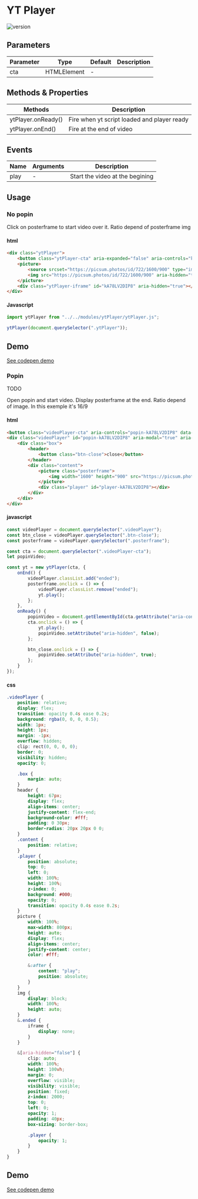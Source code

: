 # YT Player

![version](https://img.shields.io/github/manifest-json/v/Natjo/ytPlayer)

## Parameters

| Parameter | Type        | Default | Description |
| --------- | ----------- | ------- | ----------- |
| cta       | HTMLElement | -       |             |

## Methods & Properties

| Methods            | Description                                 |
| ------------------ | ------------------------------------------- |
| ytPlayer.onReady() | Fire when yt script loaded and player ready |
| ytPlayer.onEnd()   | Fire at the end of video                    |

## Events

| Name | Arguments | Description                     |
| ---- | --------- | ------------------------------- |
| play | -         | Start the video at the begining |

## Usage

### No popin

Click on posterframe to start video over it.
Ratio depend of posterframe img

#### html

```html
<div class="ytPlayer">
    <button class="ytPlayer-cta" aria-expanded="false" aria-controls="kA78LV2DIP8" aria-label="Play video">Play</button>
    <picture>
        <source srcset="https://picsum.photos/id/722/1600/900" type="image/jpg">
        <img src="https://picsum.photos/id/722/1600/900" aria-hidden="true" alt="" loading="lazy">
    </picture>
    <div class="ytPlayer-iframe" id="kA78LV2DIP8" aria-hidden="true"></div>
</div>
```

#### Javascript

```javascript
import ytPlayer from "../../modules/ytPlayer/ytPlayer.js";

ytPlayer(document.querySelector(".ytPlayer"));
```

## Demo

[See codepen demo](https://codepen.io/natjo/pen/OJpGdBY?editors=1010)

### Popin
TODO

Open popin and start video.
Display posterframe at the end.
Ratio depend of image.
In this exemple it's 16/9

#### html

```html
<button class="videoPlayer-cta" aria-controls="popin-kA78LV2DIP8" data-video-id="kA78LV2DIP8">open</button>
<div class="videoPlayer" id="popin-kA78LV2DIP8" aria-modal="true" aria-hidden="true">
    <div class="box">
        <header>
            <button class="btn-close">close</button>
        </header>
        <div class="content">
            <picture class="posterframe">
                <img width="1600" height="900" src="https://picsum.photos/id/722/1600/900" alt="" />
            </picture>
            <div class="player" id="player-kA78LV2DIP8"></div>
        </div>
    </div>
</div>
```

#### javascript

```javascript
const videoPlayer = document.querySelector(".videoPlayer");
const btn_close = videoPlayer.querySelector(".btn-close");
const posterframe = videoPlayer.querySelector(".posterframe");

const cta = document.querySelector(".videoPlayer-cta");
let popinVideo;

const yt = new ytPlayer(cta, {
    onEnd() {
        videoPlayer.classList.add("ended");
        posterframe.onclick = () => {
            videoPlayer.classList.remove("ended");
            yt.play();
        };
    },
    onReady() {
        popinVideo = document.getElementById(cta.getAttribute("aria-controls"));
        cta.onclick = () => {
            yt.play();
            popinVideo.setAttribute("aria-hidden", false);
        };

        btn_close.onclick = () => {
            popinVideo.setAttribute("aria-hidden", true);
        };
    }
});
```

#### css

```css
.videoPlayer {
    position: relative;
    display: flex;
    transition: opacity 0.4s ease 0.2s;
    background: rgba(0, 0, 0, 0.5);
    width: 1px;
    height: 1px;
    margin: -1px;
    overflow: hidden;
    clip: rect(0, 0, 0, 0);
    border: 0;
    visibility: hidden;
    opacity: 0;

    .box {
        margin: auto;
    }
    header {
        height: 67px;
        display: flex;
        align-items: center;
        justify-content: flex-end;
        background-color: #fff;
        padding: 0 30px;
        border-radius: 20px 20px 0 0;
    }
    .content {
        position: relative;
    }
    .player {
        position: absolute;
        top: 0;
        left: 0;
        width: 100%;
        height: 100%;
        z-index: 0;
        background: #000;
        opacity: 0;
        transition: opacity 0.4s ease 0.2s;
    }
    picture {
        width: 100%;
        max-width: 800px;
        height: auto;
        display: flex;
        align-items: center;
        justify-content: center;
        color: #fff;

        &:after {
            content: "play";
            position: absolute;
        }
    }
    img {
        display: block;
        width: 100%;
        height: auto;
    }
    &.ended {
        iframe {
            display: none;
        }
    }

    &[aria-hidden="false"] {
        clip: auto;
        width: 100%;
        height: 100vh;
        margin: 0;
        overflow: visible;
        visibility: visible;
        position: fixed;
        z-index: 2000;
        top: 0;
        left: 0;
        opacity: 1;
        padding: 40px;
        box-sizing: border-box;

        .player {
            opacity: 1;
        }
    }
}
```

## Demo

[See codepen demo](https://codepen.io/natjo/pen/mdWgoyg?editors=1010)
